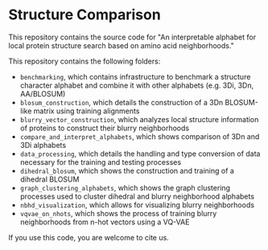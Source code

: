 # Structure Comparison

This repository contains the source code for "An interpretable alphabet for local protein structure search based on amino acid neighborhoods."

This repository contains the following folders:
- `benchmarking`, which contains infrastructure to benchmark a structure character alphabet and combine it with other alphabets (e.g. 3Di, 3Dn, AA/BLOSUM)
- `blosum_construction`, which details the construction of a 3Dn BLOSUM-like matrix using training alignments
- `blurry_vector_construction`, which analyzes local structure information of proteins to construct their blurry neighborhoods
- `compare_and_interpret_alphabets`, which shows comparison of 3Dn and 3Di alphabets
- `data_processing`, which details the handling and type conversion of data necessary for the training and testing processes
- `dihedral_blosum`, which shows the construction and training of a dihedral BLOSUM
- `graph_clustering_alphabets`, which shows the graph clustering processes used to cluster dihedral and blurry neighborhood alphabets
- `nbhd_visualization`, which allows for visualizing blurry neighborhoods
- `vqvae_on_nhots`, which shows the process of training blurry neighborhoods from n-hot vectors using a VQ-VAE

If you use this code, you are welcome to cite us.
